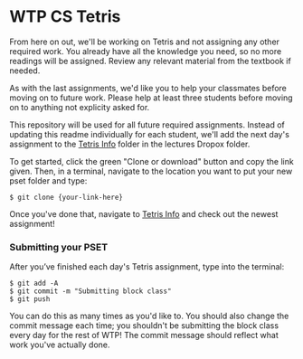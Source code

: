 # WTP CS Tetris

From here on out, we'll be working on Tetris and not assigning any other required work. You already have all the knowledge you need, so no more readings will be assigned. Review any relevant material from the textbook if needed.

As with the last assignments, we'd like you to help your classmates before moving on to future work. Please help at least three students before moving on to anything not explicity asked for.

This repository will be used for all future required assignments. Instead of updating this readme individually for each student, we'll add the next day's assignment to the [Tetris Info](https://www.dropbox.com/sh/w1ev5lpg14dobtu/AABMVbrr_T9vMz-CrjB__GARa?dl=0) folder in the lectures Dropox folder.

To get started, click the green "Clone or download" button and copy the link given. Then, in a terminal, navigate to the location you want to put your new pset folder and type:
```
$ git clone {your-link-here}
```

Once you've done that, navigate to [Tetris Info](https://www.dropbox.com/sh/w1ev5lpg14dobtu/AABMVbrr_T9vMz-CrjB__GARa?dl=0) and check out the newest assignment!

### Submitting your PSET
After you’ve finished each day's Tetris assignment, type into the terminal:
```
$ git add -A
$ git commit -m "Submitting block class"
$ git push
```
You can do this as many times as you'd like to. You should also change the commit message each time; you shouldn't be submitting the block class every day for the rest of WTP! The commit message should reflect what work you've actually done. 
